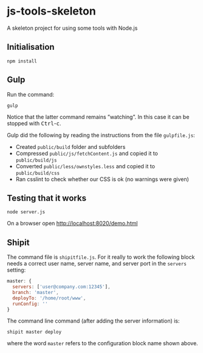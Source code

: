 # js-tools-skeleton
A skeleton project for using some tools with Node.js

## Initialisation

```
npm install
```

## Gulp

Run the command:

```
gulp
```

Notice that the latter command remains ”watching”. In this case it can be stopped with <kbd>Ctrl</kbd>-<kbd>c</kbd>.

Gulp did the following by reading the instructions from the file ```gulpfile.js```:
* Created ```public/build``` folder and subfolders
* Compressed ```public/js/fetchContent.js``` and copied it to ```public/build/js```
* Converted ```public/less/ownstyles.less``` and copied it to ```public/build/css```
* Ran csslint to check whether our CSS is ok (no warnings were given)

## Testing that it works

```
node server.js
```

On a browser open [http://localhost:8020/demo.html](http://localhost:8020/demo.html)

## Shipit

The command file is ```shipitfile.js```. For it really to work the following block needs a correct user name, server name, and server port in the ```servers``` setting:

```javascript
master: {
  servers: ['user@company.com:12345'],
  branch: 'master',
  deployTo: '/home/root/www',
  runConfig: ''
}
```

The command line command (after adding the server information) is:

```
shipit master deploy
```

where the word ```master``` refers to the configuration block name shown above.